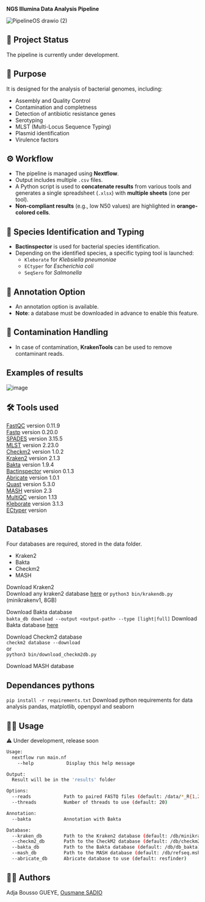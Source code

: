 

**NGS Illumina Data Analysis Pipeline**


![PipelineOS drawio (2)](https://github.com/user-attachments/assets/11dfbb83-5611-4d06-af26-f7969bf5f5a9)



## 📌 Project Status

The pipeline is currently under development.

## 🧬 Purpose

It is designed for the analysis of bacterial genomes, including:

- Assembly and Quality Control
- Contamination and completness 
- Detection of antibiotic resistance genes
- Serotyping
- MLST (Multi-Locus Sequence Typing)
- Plasmid identification
- Virulence factors

## ⚙️ Workflow

- The pipeline is managed using **Nextflow**.
- Output includes multiple `.csv` files.
- A Python script is used to **concatenate results** from various tools and generates a single spreadsheet (`.xlsx`) with **multiple sheets** (one per tool).
- **Non-compliant results** (e.g., low N50 values) are highlighted in **orange-colored cells**.

## 🧫 Species Identification and Typing

- **Bactinspector** is used for bacterial species identification.
- Depending on the identified species, a specific typing tool is launched:
  - `Kleborate` for *Klebsiella pneumoniae*
  - `ECtyper` for *Escherichia coli*
  - `SeqSero` for *Salmonella*

## 🧾 Annotation Option

- An annotation option is available.
- **Note**: a database must be downloaded in advance to enable this feature.

## 🧹 Contamination Handling

- In case of contamination, **KrakenTools** can be used to remove contaminant reads.



## Examples of results
![image](https://github.com/user-attachments/assets/bfcd1878-ed39-4520-a1c0-8bb4768f45e3)


## 🛠️ Tools used


[FastQC](https://github.com/s-andrews/FastQC) version 0.11.9    
[Fastp](https://github.com/OpenGene/fastp) version 0.20.0   
[SPADES](https://github.com/ablab/spades) version  3.15.5   
[MLST](https://github.com/tseemann/mlst) version  2.23.0  
[Checkm2](https://github.com/chklovski/CheckM2) version  1.0.2  
[Kraken2](https://github.com/DerrickWood/kraken2) version  2.1.3  
[Bakta](https://github.com/oschwengers/bakta?tab=readme-ov-file#installation) version  1.9.4  
[Bactinspector](https://gitlab.com/antunderwood/bactinspector) version  0.1.3  
[Abricate](https://github.com/tseemann/abricate) version 1.0.1  
[Quast](https://github.com/ablab/quast) version  5.3.0  
[MASH](https://github.com/marbl/Mash) version  2.3  
[MultiQC](https://github.com/MultiQC/MultiQC) version 1.13  
[Kleborate](https://github.com/klebgenomics/Kleborate) version 3.1.3     
[ECtyper](https://github.com/denglab/SeqSero2) version


## Databases 
Four databases are required, stored in the data folder.
* Kraken2  
* Bakta  
* Checkm2
* MASH

Download Kraken2  
Download any kraken2 database [here](https://benlangmead.github.io/aws-indexes/k2) 
or 
`python3 bin/krakendb.py` (minikrakenv1, 8GB)

Download Bakta database  
`bakta_db download --output <output-path> --type [light|full]`
Download Bakta database [here](https://zenodo.org/records/4662588)

Download Checkm2 database  
`checkm2 database --download`  
or  
`python3 bin/download_checkm2db.py`  

Download MASH database

## Dependances pythons   

`pip install -r requirements.txt` Download python requirements for data analysis pandas, matplotlib, openpyxl and seaborn  

## 🧑‍💻 Usage 

⚠️ Under development, release soon

```bash
Usage:  
  nextflow run main.nf  
    --help            Display this help message   

Output:  
  Result will be in the 'results' folder  

Options:  
  --reads            Path to paired FASTQ files (default: /data/*_R{1,2}.fastq.gz)  
  --threads          Number of threads to use (default: 20)  

Annotation:   
  --bakta            Annotation with Bakta  	

Database:    
  --kraken_db        Path to the Kraken2 database (default: /db/minikraken2_v1_8GB)  
  --checkm2_db       Path to the CheckM2 database (default: /db/checkm2_database/CheckM2_db/uniref100.KO.1.dmnd)  
  --bakta_db         Path to the Bakta database (default: /db/db_bakta)  
  --mash_db          Path to the MASH database (default: /db/refseq.msh)  
  --abricate_db      Abricate database to use (default: resfinder)
```
##  🧑‍🔬  Authors 
Adja Bousso GUEYE, [Ousmane SADIO](https://www.linkedin.com/in/ousmane-sadio-08375a322/) 
